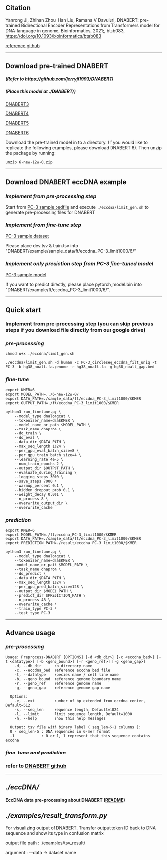## Citation
Yanrong Ji, Zhihan Zhou, Han Liu, Ramana V Davuluri, DNABERT: pre-trained Bidirectional Encoder Representations from Transformers model for DNA-language in genome, Bioinformatics, 2021;, btab083, https://doi.org/10.1093/bioinformatics/btab083

[reference github](https://github.com/jerryji1993/DNABERT)

---
## Download pre-trained DNABERT
##### (Refer to https://github.com/jerryji1993/DNABERT) 
##### (Place this model at ./DNABERT/)

[DNABERT3](https://drive.google.com/file/d/1nVBaIoiJpnwQxiz4dSq6Sv9kBKfXhZuM/view?usp=sharing)

[DNABERT4](https://drive.google.com/file/d/1V7CChcC6KgdJ7Gwdyn73OS6dZR_J-Lrs/view?usp=sharing)

[DNABERT5](https://drive.google.com/file/d/1KMqgXYCzrrYD1qxdyNWnmUYPtrhQqRBM/view?usp=sharing)

[DNABERT6](https://drive.google.com/file/d/1BJjqb5Dl2lNMg2warsFQ0-Xvn1xxfFXC/view?usp=sharing)

Download the pre-trained model in to a directory. (If you would like to replicate the following examples, please download DNABERT 6). Then unzip the package by running:

```
unzip 6-new-12w-0.zip
```
---
## Download DNABERT eccDNA example

### *Implement from pre-processing step*
Start from [PC-3 sample bedfile](https://github.com/chen77526/DNABERT_on_eccDNA/tree/dev/eccdna/db/cell_lines) and execute ```./eccdna/limit_gen.sh``` to generate pre-processing files for DNABERT

### *Implement from fine-tune step*
[PC-3 sample dataset](https://drive.google.com/drive/folders/1hi_nr4_9CbKblrrrrSyL-o5RcpmtF8YI?usp=sharing)

Please place dev.tsv & train.tsv into "DNABERT/example/sample_data/ft/eccdna_PC-3_limit1000/6/"

### *Implement only prediction step from PC-3 fine-tuned model*
[PC-3 sample model](https://drive.google.com/drive/folders/1hi_nr4_9CbKblrrrrSyL-o5RcpmtF8YI?usp=sharing)

If you want to predict directly, please place pytorch_model.bin into "DNABERT/example/ft/eccdna_PC-3_limit1000/6/".

---
## Quick start

### Implement from pre-processing step (you can skip previous steps if you download file directly from our google drive)

### *pre-processing*
```
chmod u+x ./eccdna/limit_gen.sh

./eccdna/limit_gen.sh -d human -c PC-3_circleseq_eccdna_filt_uniq -t PC-3 -b hg38_noalt.fa.genome -r hg38_noalt.fa -g hg38_noalt_gap.bed
```

### *fine-tune*
```
export KMER=6
export MODEL_PATH=../6-new-12w-0/
export DATA_PATH=./sample_data/ft/eccdna_PC-3_limit1000/$KMER
export OUTPUT_PATH=./ft/eccdna_PC-3_limit1000/$KMER

python3 run_finetune.py \
    --model_type dnalongcat \
    --tokenizer_name=dna$KMER \
    --model_name_or_path $MODEL_PATH \
    --task_name dnaprom \
    --do_train \
    --do_eval \
    --data_dir $DATA_PATH \
    --max_seq_length 1024 \
    --per_gpu_eval_batch_size=8 \
    --per_gpu_train_batch_size=4 \
    --learning_rate 4e-5 \ 
    --num_train_epochs 2 \
    --output_dir $OUTPUT_PATH \
    --evaluate_during_training \
    --logging_steps 3000 \
    --save_steps 7000 \
    --warmup_percent 0.1 \
    --hidden_dropout_prob 0.1 \
    --weight_decay 0.001 \
    --n_process 8 \
    --overwrite_output_dir \
    --overwrite_cache
```

### *prediction*
```
export KMER=6
export MODEL_PATH=./ft/eccdna_PC-3_limit1000/$KMER
export DATA_PATH=./sample_data/ft/eccdna_PC-3_limit1000/$KMER
export PREDICTION_PATH=./result/eccdna_PC-3_limit1000/$KMER

python3 run_finetune.py \
    --model_type dnalongcat \
    --tokenizer_name=dna$KMER \
    -model_name_or_path $MODEL_PATH \
    --task_name dnaprom \
    --do_predict \
    --data_dir $DATA_PATH \
    --max_seq_length 1024 \
    --per_gpu_pred_batch_size=128 \
    --output_dir $MODEL_PATH \
    --predict_dir $PREDICTION_PATH \
    --n_process 48 \
    --overwrite_cache \
    --train_type PC-3 \
    --test_type PC-3
```
---
## Advance usage

### *pre-processing*
```
Usage: Preprocess-DNABERT [OPTIONS] [-d <db_dir>] [-c <eccdna_bed>] [-t <datatype>] [-b <geno_bound>] [-r <geno_ref>] [-g <geno_gap>]
    -d, --db_dir      db directory name
    -c, --eccdna_bed  reference eccdna bed file
    -t, --datatype    species name / cell line name
    -b, --geno_bound  reference genome boundary name
    -r, --geno_ref    reference genome name
    -g, --geno_gap    reference genome gap name

  Options:
    -e, --ext         number of bp extended from eccdna center, Default=512
    -s, --seq_len     sequence length, Default=1024
    -l, --limit       limit sequence length, Default=1000
    -h, --help        show this help messages

  Output: tsv file with binary label ( seq_len-5+1 columns ):
  0 - seq_len-5 : DNA sequences in 6-mer format
  -1            : 0 or 1, 1 represent that this sequence contains eccdna
```

### *fine-tune and prediction*

### refer to [DNABERT github](https://github.com/jerryji1993/DNABERT)
---
## *./eccDNA/*
#### EccDNA data pre-processing about DNABERT ([README](https://github.com/chen77526/DNABERT_on_eccDNA/blob/dev/eccdna/README.md))

## *./examples/result_transform.py*
For visualizing output of DNABERT. Transfer output token ID back to DNA sequence and show its type in confusion matrix

output file path : ./examples/tsv_result/

argument : --data -> dataset name


